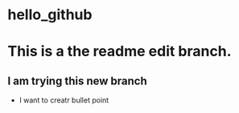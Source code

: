 # hello_github
# This is a the readme edit branch.
## I am trying this new branch
- I want to creatr bullet point
